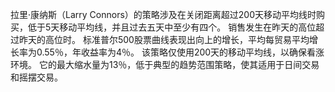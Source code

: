 拉里·康纳斯（Larry Connors）的策略涉及在关闭距离超过200天移动平均线时购买，低于5天移动平均线，并且过去五天中至少有四个。 销售发生在昨天的高位超过昨天的高位时。 标准普尔500股票曲线表现出向上的增长，平均每贸易平均增长率为0.55％，年收益率为4％。 该策略仅使用200天的移动平均线，以确保看涨环境。 它的最大缩水量为13％，低于典型的趋势范围策略，使其适用于日间交易和摇摆交易。